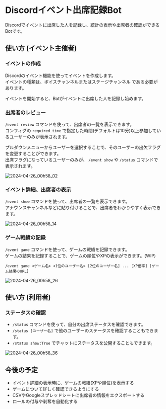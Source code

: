# Discordイベント出席記録Bot

Discordでイベントに出席した人を記録し、統計の表示や出席者の確認ができるBotです。


## 使い方 (イベント主催者)

### イベントの作成

Discordのイベント機能を使ってイベントを作成します。  
イベントの種類は、ボイスチャンネルまたはステージチャンネル である必要があります。  

イベントを開始すると、Botがイベントに出席した人を記録し始めます。  

### 出席者のレビュー

`/event review` コマンドを使って、出席者の一覧を表示できます。  
コンフィグの `required_time` で指定した時間(デフォルトは10分)以上参加しているユーザーのみが表示されます。  

プルダウンメニューからユーザーを選択することで、そのユーザーの出欠フラグを変更することができます。  
出席フラグになっているユーザーのみが、 `/event show` や `/status` コマンドで表示されます。  

![2024-04-26_00h58_02](https://github.com/Kamesuta/discord-event-attendance/assets/16362824/36f45778-1eca-4225-8cd6-1071f0d626b3)

### イベント詳細、出席者の表示

`/event show` コマンドを使って、出席者の一覧を表示できます。  
アナウンスチャンネルなどに貼り付けることで、出席者をわかりやすく表示できます。  

![2024-04-26_00h58_14](https://github.com/Kamesuta/discord-event-attendance/assets/16362824/1be0b6b7-15e9-4c71-8fa5-29627146f98d)

### ゲーム戦績の記録

`/event game` コマンドを使って、ゲームの戦績を記録できます。  
ゲームの結果を記録することで、ゲームの順位やXPの表示ができます。(WIP)  
```
/event game <ゲーム名> <1位のユーザー名> [2位のユーザー名] ... [XP倍率] [ゲーム結果のURL]
```

![2024-04-26_00h58_26](https://github.com/Kamesuta/discord-event-attendance/assets/16362824/0fa65f90-83b1-4a8c-908b-6c38df20804f)


## 使い方 (利用者)

### ステータスの確認

- `/status` コマンドを使って、自分の出席ステータスを確認できます。
- `/status [ユーザー名]` で他のユーザーのステータスを確認することもできます。
- `/status show:True` でチャットにステータスを公開することもできます。

![2024-04-26_00h58_36](https://github.com/Kamesuta/discord-event-attendance/assets/16362824/31ef646e-3773-43bd-ab94-f68ad1bc234b)


## 今後の予定

- イベント詳細の表示時に、ゲームの戦績(XPや順位)を表示する
- ゲームについて詳しく確認できるようにする
- CSVやGoogleスプレッドシートに出席者の情報をエクスポートする
- ロールの付与や剥奪を自動化する
